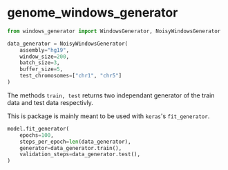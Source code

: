 # genome_windows_generator

```python
from windows_generator import WindowsGenerator, NoisyWindowsGenerator

data_generator = NoisyWindowsGenerator(
    assembly="hg19",
    window_size=200,
    batch_size=3,
    buffer_size=5,
    test_chromosomes=["chr1", "chr5"]
)
```

The methods `train, test` returns two independant generator of the train data and test data respectivly.

This is package is mainly meant to be used with `keras`'s `fit_generator`.

```python
model.fit_generator(
    epochs=100,
    steps_per_epoch=len(data_generator),
    generator=data_generator.train(),
    validation_steps=data_generator.test(),
)
```